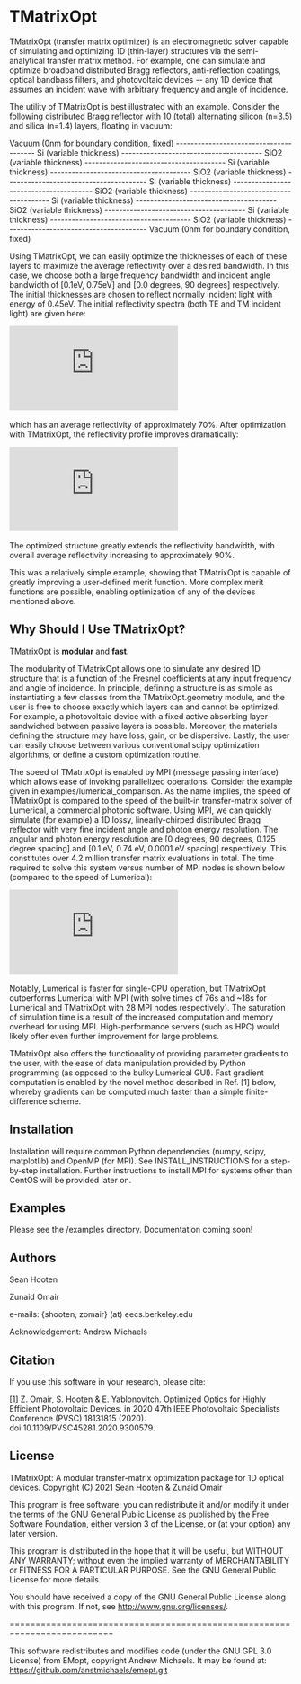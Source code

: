 # TMatrixOpt
TMatrixOpt (transfer matrix optimizer) is an electromagnetic solver capable of simulating and optimizing 1D (thin-layer) structures via the semi-analytical transfer matrix method. For example, one can simulate and optimize broadband distributed Bragg reflectors, anti-reflection coatings, optical bandbass filters, and photovoltaic devices -- any 1D device that assumes an incident wave with arbitrary frequency and angle of incidence.

The utility of TMatrixOpt is best illustrated with an example. Consider the following distributed Bragg reflector with 10 (total) alternating silicon (n=3.5) and silica (n=1.4) layers, floating in vacuum:

Vacuum (0nm for boundary condition, fixed)
\---------------------------------------
Si (variable thickness)
\---------------------------------------
SiO2 (variable thickness)
\---------------------------------------
Si (variable thickness)
\---------------------------------------
SiO2 (variable thickness)
\---------------------------------------
Si (variable thickness)
\---------------------------------------
SiO2 (variable thickness)
\---------------------------------------
Si (variable thickness)
\---------------------------------------
SiO2 (variable thickness)
\---------------------------------------
Si (variable thickness)
\---------------------------------------
SiO2 (variable thickness)
\---------------------------------------
Vacuum (0nm for boundary condition, fixed)

Using TMatrixOpt, we can easily optimize the thicknesses of each of these layers to maximize the average reflectivity over a desired bandwidth. In this case, we choose both a large frequency bandwidth and incident angle bandwidth of [0.1eV, 0.75eV] and [0.0 degrees, 90 degrees] respectively. The initial thicknesses are chosen to reflect normally incident light with energy of 0.45eV. The initial reflectivity spectra (both TE and TM incident light) are given here:

![initial](https://github.com/smhooten/TMatrixOpt/blob/master/readme_images/10-Layer-Mirror_Initial_Reflectivity.pdf?raw=true)

which has an average reflectivity of approximately 70%. After optimization with TMatrixOpt, the reflectivity profile improves dramatically:

![final](https://github.com/smhooten/TMatrixOpt/blob/master/readme_images/10-Layer-Mirror_Final_Reflectivity.pdf?raw=true)

The optimized structure greatly extends the reflectivity bandwidth, with overall average reflectivity increasing to approximately 90%.

This was a relatively simple example, showing that TMatrixOpt is capable of greatly improving a user-defined merit function. More complex merit functions are possible, enabling optimization of any of the devices mentioned above.

## Why Should I Use TMatrixOpt?
TMatrixOpt is __modular__ and __fast__. 

The modularity of TMatrixOpt allows one to simulate any desired 1D structure that is a function of the Fresnel coefficients at any input frequency and angle of incidence. In principle, defining a structure is as simple as instantiating a few classes from the TMatrixOpt.geometry module, and the user is free to choose exactly which layers can and cannot be optimized. For example, a photovoltaic device with a fixed active absorbing layer sandwiched between passive layers is possible. Moreover, the materials defining the structure may have loss, gain, or be dispersive. Lastly, the user can easily choose between various conventional scipy optimization algorithms, or define a custom optimization routine.

The speed of TMatrixOpt is enabled by MPI (message passing interface) which allows ease of invoking parallelized operations. Consider the example given in examples/lumerical\_comparison. As the name implies, the speed of TMatrixOpt is compared to the speed of the built-in transfer-matrix solver of Lumerical, a commercial photonic software. Using MPI, we can quickly simulate (for example) a 1D lossy, linearly-chirped distributed Bragg reflector with very fine incident angle and photon energy resolution. The angular and photon energy resolution are [0 degrees, 90 degrees, 0.125 degree spacing] and [0.1 eV, 0.74 eV, 0.0001 eV spacing] respectively. This constitutes over 4.2 million transfer matrix evaluations in total. The time required to solve this system versus number of MPI nodes is shown below (compared to the speed of Lumerical):

![mpi](https://github.com/smhooten/TMatrixOpt/blob/master/readme_images/10-Layer-Mirror_Final_Reflectivity.pdf?raw=true)

Notably, Lumerical is faster for single-CPU operation, but TMatrixOpt outperforms Lumerical with MPI (with solve times of 76s and ~18s for Lumerical and TMatrixOpt with 28 MPI nodes respectively). The saturation of simulation time is a result of the increased computation and memory overhead for using MPI. High-performance servers (such as HPC) would likely offer even further improvement for large problems.

TMatrixOpt also offers the functionality of providing parameter gradients to the user, with the ease of data manipulation provided by Python programming (as opposed to the bulky Lumerical GUI). Fast gradient computation is enabled by the novel method described in Ref. [1] below, whereby gradients can be computed much faster than a simple finite-difference scheme.

## Installation
Installation will require common Python dependencies (numpy, scipy, matplotlib) and OpenMP (for MPI). See INSTALL\_INSTRUCTIONS for a step-by-step installation. Further instructions to install MPI for systems other than CentOS will be provided later on.

## Examples
Please see the /examples directory. Documentation coming soon!

## Authors
Sean Hooten

Zunaid Omair

e-mails: {shooten, zomair} (at) eecs.berkeley.edu

Acknowledgement: Andrew Michaels

## Citation
If you use this software in your research, please cite:

[1] Z. Omair, S. Hooten & E. Yablonovitch. Optimized Optics for Highly Efficient Photovoltaic Devices. in 2020 47th IEEE Photovoltaic Specialists Conference (PVSC) 18131815 (2020). doi:10.1109/PVSC45281.2020.9300579.

## License
TMatrixOpt: A modular transfer-matrix optimization package for 1D
optical devices.
Copyright (C) 2021 Sean Hooten & Zunaid Omair

This program is free software: you can redistribute it and/or modify
it under the terms of the GNU General Public License as published by
the Free Software Foundation, either version 3 of the License, or
(at your option) any later version.

This program is distributed in the hope that it will be useful,
but WITHOUT ANY WARRANTY; without even the implied warranty of
MERCHANTABILITY or FITNESS FOR A PARTICULAR PURPOSE.  See the
GNU General Public License for more details.

You should have received a copy of the GNU General Public License
along with this program.  If not, see <http://www.gnu.org/licenses/>.

==========================================================================

This software redistributes and modifies code (under the GNU GPL 3.0 License)
from EMopt, copyright Andrew Michaels. It may be found at:
    https://github.com/anstmichaels/emopt.git
